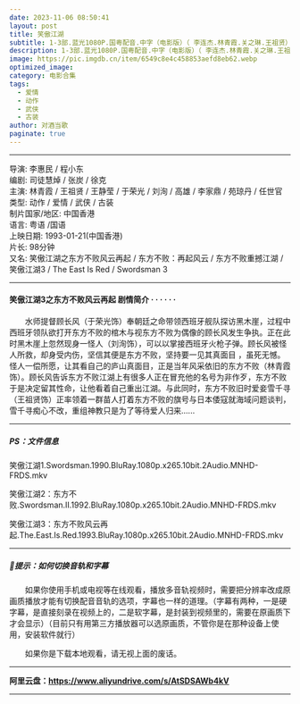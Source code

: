 ```yaml
---
date: 2023-11-06 08:50:41
layout: post
title: 笑傲江湖
subtitle: 1-3部.蓝光1080P.国粤配音.中字（电影版）（ 李连杰.林青霞.关之琳.王祖贤）
description: 1-3部.蓝光1080P.国粤配音.中字（电影版）（ 李连杰.林青霞.关之琳.王祖贤）。水师提督顾长风奉朝廷之命带领西班牙舰队探访黑木崖，过程中西班牙领队欲打开东方不败的棺木与视东方不败为偶像的顾长风发生争执。正在此时黑木崖上忽然现身一怪人......
image: https://pic.imgdb.cn/item/6549c8e4c458853aefd8eb62.webp
optimized_image: 
category: 电影合集
tags:
  - 爱情
  - 动作
  - 武侠
  - 古装
author: 对酒当歌
paginate: true
---
```


---

导演: 李惠民 / 程小东  
编剧: 司徒慧焯 / 张炭 / 徐克  
主演: 林青霞 / 王祖贤 / 王静莹 / 于荣光 / 刘洵 / 高雄 / 李家鼎 / 苑琼丹 / 任世官  
类型: 动作 / 爱情 / 武侠 / 古装  
制片国家/地区: 中国香港  
语言: 粤语 /国语  
上映日期: 1993-01-21(中国香港)  
片长: 98分钟  
又名: 笑傲江湖之东方不败风云再起 / 东方不败：再起风云 / 东方不败重撼江湖 / 笑傲江湖3 / The East Is Red / Swordsman 3  

---

#### 笑傲江湖3之东方不败风云再起 剧情简介 · · · · · ·

　　水师提督顾长风（于荣光饰）奉朝廷之命带领西班牙舰队探访黑木崖，过程中西班牙领队欲打开东方不败的棺木与视东方不败为偶像的顾长风发生争执。正在此时黑木崖上忽然现身一怪人（刘洵饰），可以以掌接西班牙火枪子弹。顾长风被怪人所救，却身受内伤，坚信其便是东方不败，坚持要一见其真面目 ，虽死无憾。怪人一偿所愿，让其看自己的庐山真面目，正是当年风采依旧的东方不败（林青霞饰）。顾长风告诉东方不败江湖上有很多人正在冒充他的名号为非作歹，东方不败于是决定留其性命，让他看着自己重出江湖。与此同时，东方不败旧时爱妾雪千寻（王祖贤饰）正率领着一群苗人打着东方不败的旗号与日本倭寇就海域问题谈判，雪千寻痴心不改，重组神教只是为了等待爱人归来......

---

##### PS：文件信息

笑傲江湖1.Swordsman.1990.BluRay.1080p.x265.10bit.2Audio.MNHD-FRDS.mkv

笑傲江湖2：东方不败.Swordsman.II.1992.BluRay.1080p.x265.10bit.2Audio.MNHD-FRDS.mkv

笑傲江湖3：东方不败风云再起.The.East.Is.Red.1993.BluRay.1080p.x265.10bit.2Audio.MNHD-FRDS.mkv

---

##### 🔔提示：如何切换音轨和字幕

　　如果你使用手机或电视等在线观看，播放多音轨视频时，需要把分辨率改成原画质播放才能有切换配音音轨的选项，字幕也一样的道理。（字幕有两种，一是硬字幕，是直接刻录在视频上的，二是软字幕，是封装到视频里的，需要在原画质下才会显示）（目前只有用第三方播放器可以选原画质，不管你是在那种设备上使用，安装软件就行）

　　如果你是下载本地观看，请无视上面的废话。

---

**阿里云盘：<https://www.aliyundrive.com/s/AtSDSAWb4kV>**

---
